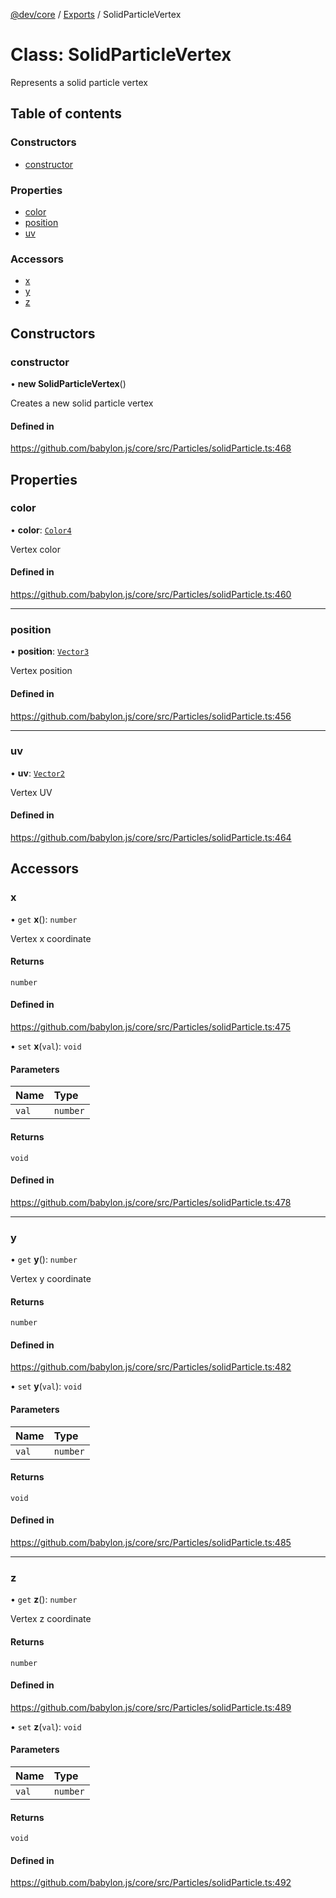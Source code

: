 [@dev/core](../README.md) / [Exports](../modules.md) / SolidParticleVertex

# Class: SolidParticleVertex

Represents a solid particle vertex

## Table of contents

### Constructors

- [constructor](SolidParticleVertex.md#constructor)

### Properties

- [color](SolidParticleVertex.md#color)
- [position](SolidParticleVertex.md#position)
- [uv](SolidParticleVertex.md#uv)

### Accessors

- [x](SolidParticleVertex.md#x)
- [y](SolidParticleVertex.md#y)
- [z](SolidParticleVertex.md#z)

## Constructors

### constructor

• **new SolidParticleVertex**()

Creates a new solid particle vertex

#### Defined in

https://github.com/babylon.js/core/src/Particles/solidParticle.ts:468

## Properties

### color

• **color**: [`Color4`](Color4.md)

Vertex color

#### Defined in

https://github.com/babylon.js/core/src/Particles/solidParticle.ts:460

___

### position

• **position**: [`Vector3`](Vector3.md)

Vertex position

#### Defined in

https://github.com/babylon.js/core/src/Particles/solidParticle.ts:456

___

### uv

• **uv**: [`Vector2`](Vector2.md)

Vertex UV

#### Defined in

https://github.com/babylon.js/core/src/Particles/solidParticle.ts:464

## Accessors

### x

• `get` **x**(): `number`

Vertex x coordinate

#### Returns

`number`

#### Defined in

https://github.com/babylon.js/core/src/Particles/solidParticle.ts:475

• `set` **x**(`val`): `void`

#### Parameters

| Name | Type |
| :------ | :------ |
| `val` | `number` |

#### Returns

`void`

#### Defined in

https://github.com/babylon.js/core/src/Particles/solidParticle.ts:478

___

### y

• `get` **y**(): `number`

Vertex y coordinate

#### Returns

`number`

#### Defined in

https://github.com/babylon.js/core/src/Particles/solidParticle.ts:482

• `set` **y**(`val`): `void`

#### Parameters

| Name | Type |
| :------ | :------ |
| `val` | `number` |

#### Returns

`void`

#### Defined in

https://github.com/babylon.js/core/src/Particles/solidParticle.ts:485

___

### z

• `get` **z**(): `number`

Vertex z coordinate

#### Returns

`number`

#### Defined in

https://github.com/babylon.js/core/src/Particles/solidParticle.ts:489

• `set` **z**(`val`): `void`

#### Parameters

| Name | Type |
| :------ | :------ |
| `val` | `number` |

#### Returns

`void`

#### Defined in

https://github.com/babylon.js/core/src/Particles/solidParticle.ts:492
